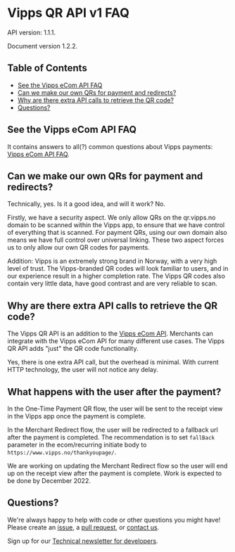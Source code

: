 <!-- START_METADATA
---
title: FAQ
sidebar_position: 35
---
END_METADATA -->

# Vipps QR API v1 FAQ

API version: 1.1.1.

Document version 1.2.2.

<!-- START_TOC -->

## Table of Contents

* [See the Vipps eCom API FAQ](#see-the-vipps-ecom-api-faq)
* [Can we make our own QRs for payment and redirects?](#can-we-make-our-own-qrs-for-payment-and-redirects)
* [Why are there extra API calls to retrieve the QR code?](#why-are-there-extra-api-calls-to-retrieve-the-qr-code)
* [Questions?](#questions)

<!-- END_TOC -->

## See the Vipps eCom API FAQ

It contains answers to all(?) common questions about Vipps payments:
[Vipps eCom API FAQ](https://github.com/vippsas/vipps-ecom-api/blob/master/vipps-ecom-api-faq.md).

## Can we make our own QRs for payment and redirects?

Technically, yes. Is it a good idea, and will it work? No.

Firstly, we have a security aspect. We only allow QRs on the qr.vipps.no domain to be scanned within the Vipps app, to ensure that we have control of everything that is scanned. For payment QRs, using our own domain also means we have full control over universal linking. These two aspect forces us to only allow our own QR codes for payments.

Addition: Vipps is an extremely strong brand in Norway, with a very high level of
trust. The Vipps-branded QR codes will look familiar to users, and in our
experience result in a higher completion rate. The Vipps QR codes also contain very little data, have good contrast and are very reliable to scan.

## Why are there extra API calls to retrieve the QR code?

The Vipps QR API is an addition to the
[Vipps eCom API](https://github.com/vippsas/vipps-ecom-api).
Merchants can integrate with the Vipps eCom API for many different use cases.
The Vipps QR API adds "just" the QR code functionality.

Yes, there is one extra API call, but the overhead is minimal.
With current HTTP technology, the user will not notice any delay.

## What happens with the user after the payment?

In the One-Time Payment QR flow, the user will be sent to the receipt view in the Vipps app once the payment is complete.

In the Merchant Redirect flow, the user will be redirected to a fallback url after the payment is completed. The recommendation is to set `fallBack` parameter in the ecom/recurring initiate body to `https://www.vipps.no/thankyoupage/`. 

We are working on updating the Merchant Redirect flow so the user will end up on the receipt view after the payment is complete. Work is expected to be done by December 2022.


## Questions?

We're always happy to help with code or other questions you might have!
Please create an [issue](https://github.com/vippsas/vipps-qr-api/issues),
a [pull request](https://github.com/vippsas/vipps-qr-api/pulls),
or [contact us](https://github.com/vippsas/vipps-developers/blob/master/contact.md).

Sign up for our [Technical newsletter for developers](https://github.com/vippsas/vipps-developers/tree/master/newsletters).
